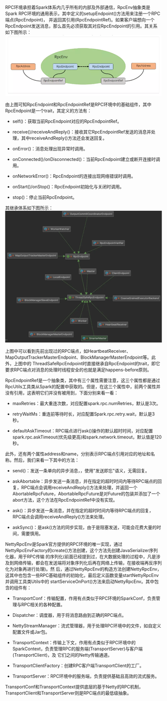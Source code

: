RPC环境承担着Spark体系内几乎所有的内部及外部通信，RpcEnv抽象类是Spark RPC环境的通用表示，其中定义的setupEndpoint()方法用来注册一个RPC端点(RpcEndpoint)，
并返回其引用(RpcEndpointRef)。如果客户端想向一个RpcEndpoint发送消息，那么首先必须获取其对应RpcEndpoint的引用。其关系如下图所示：
![RpcEnv](../assets/img/spark/rpc-env.png "RpcEnv")

由上图可知RpcEndpoint和RpcEndpointRef是RPC环境中的基础组件，其中RpcEndpoint是一个trait，其定义的方法有：
  * self()：获取当前RpcEndpoint对应的RpcEndpointRef。

  * receive()/receiveAndReply()：接收其它RpcEndpointRef发送的消息并处理，其中receiveAndReply()方法还会发送回复。

  * onError()：消息处理出现异常时调用。

  * onConnected()/onDisconnected()：当前RpcEndpoint建立或断开连接时调用。

  * onNetworkError()：RpcEndpoint的连接出现网络错误时调用。

  * onStart()/onStop()：RpcEndpoint初始化与关闭时调用。

  * stop()：停止当前RpcEndpoint。

其继承体系如下图所示：
![RpcEndpoint继承体系](../assets/img/spark/rpcendpoint.png "RpcEndpoint继承体系")

上图中可以看到先前出现过的RPC端点，如HeartbeatReceiver、MapOutputTrackerMasterEndpoint、BlockManagerMasterEndpoint等。此外，上图中的
ThreadSafeRpcEndpoint时直接继承自RpcEndpoint的trait，即它要求RPC端点对消息的处理时线程安全的也就是满足happens-before原则。

RpcEndpointRef是一个抽象类，其中有三个属性需要注意，这三个属性都是通过RpcUtils工具类从Spark的配置中获取的。但是，在这三个属性中，前两个属性并
没有引用，这表明它们并没有被用到，下面分别来看一看：
  * maxRetries：最大重连次数，对应配置spark.rpc.numRetries，默认是3次。

  * retryWaitMs：重连前等待时长，对应配置Spark.rpc.retry.wait，默认是3秒。

  * defaultAskTimeout：RPC端点进行ask()操作的默认超时时间，对应配置spark.rpc.askTimeout(优先级更高)和spark.network.timeout，默认值是120秒。

此外，还有两个属性address和name，分别表示RPC端点引用对应的地址和名称。然后，我们来看一下其中的方法：
  * send()：发送一条单向的异步消息，，使用"发送即忘"语义，无需回复。

  * askAbortable：异步发送一条消息，并在指定的超时时间内等待RPC端点的回复，RPC端点会调用receiveAndReply()方法来处理，并返回一个
  AbortableRpcFuture，AbortableRpcFuture是对Future的包装并添加了一个abort方法，这个方法在RpcEndpointRef中没有实现。

  * ask()：异步发送一条消息，并在指定的超时时间内等待RPC端点的回复，RPC端点会调用receiveAndReply()方法来处理。

  * askSync()：是ask()方法的同步实现，由于是阻塞发送，可能会花费大量的时间，需要慎用。

NettyRpcEnv是Spark官方提供的RPC环境的唯一实现，通过NettyRpcEnvFactory的create()方法创建，这个方法先创建JavaSerializer序列化器，用于RPC传输
的序列化(前面已经提到过，在大数据处理的过程中，凡是涉及到网络传输，都会在发送端将对象序列化后再在网络上传输，在接收端再反序列化为对象再进行处理)。然
后，通过NettyRpcEnv的构造方法创建NettyRpcEnv，这其中也包含一些RPC基础组件的初始化，最后定义函数变量startNettyRpcEnv并调用工具类Utils中的
startServiceOnPort()方法来启动NettyRpcEnv。其中包含的组件有：
  * TransportConf：传输配置，作用有点类似于RPC环境的SparkConf，负责管理与RPC相关的各种配置。

  * Dispatcher：调度器，用于将消息路由到正确的RPC端点。

  * NettyStreamManager：流式管理器，用于处理RPC环境中的文件，如自定义配置文件或Jar包。

  * TransportContext：传输上下文，作用有点类似于RPC环境中的SparkContext，负责管理RPC的服务端(TransportServer)与客户端(TransportClient)，及
  它们之间的Netty传输通道。

  * TransportClientFactory：创建RPC客户端TransportClient的工厂。

  * TransportServer：RPC环境中的服务端，负责提供基础且高效的流式服务。

TransportConf和TransportContext提供底层的基于Netty的RPC机制，TransportClient和TransportServer则是RPC端点的最低级抽象。